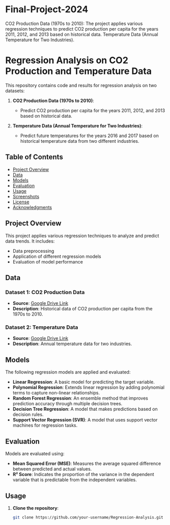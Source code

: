 # Final-Project-2024
CO2 Production Data (1970s to 2010): The project applies various regression techniques to predict CO2 production per capita for the years 2011, 2012, and 2013 based on historical data.  Temperature Data (Annual Temperature for Two Industries).
# Regression Analysis on CO2 Production and Temperature Data

This repository contains code and results for regression analysis on two datasets:

1. **CO2 Production Data (1970s to 2010)**:
   - Predict CO2 production per capita for the years 2011, 2012, and 2013 based on historical data.

2. **Temperature Data (Annual Temperature for Two Industries)**:
   - Predict future temperatures for the years 2016 and 2017 based on historical temperature data from two different industries.

## Table of Contents
- [Project Overview](#project-overview)
- [Data](#data)
- [Models](#models)
- [Evaluation](#evaluation)
- [Usage](#usage)
- [Screenshots](#screenshots)
- [License](#license)
- [Acknowledgments](#acknowledgments)

## Project Overview

This project applies various regression techniques to analyze and predict data trends. It includes:
- Data preprocessing
- Application of different regression models
- Evaluation of model performance

## Data

### Dataset 1: CO2 Production Data
- **Source**: [Google Drive Link](https://drive.google.com/uc?id=1pICQq6Qa77zFfga68RK93ACqYtvajin4)
- **Description**: Historical data of CO2 production per capita from the 1970s to 2010.

### Dataset 2: Temperature Data
- **Source**: [Google Drive Link](https://drive.google.com/uc?id=1nPXI8skf0n5uiZnpJ1eKjQQSj7pKm-FG)
- **Description**: Annual temperature data for two industries.

## Models

The following regression models are applied and evaluated:

- **Linear Regression**: A basic model for predicting the target variable.
- **Polynomial Regression**: Extends linear regression by adding polynomial terms to capture non-linear relationships.
- **Random Forest Regression**: An ensemble method that improves prediction accuracy through multiple decision trees.
- **Decision Tree Regression**: A model that makes predictions based on decision rules.
- **Support Vector Regression (SVR)**: A model that uses support vector machines for regression tasks.

## Evaluation

Models are evaluated using:
- **Mean Squared Error (MSE)**: Measures the average squared difference between predicted and actual values.
- **R² Score**: Indicates the proportion of the variance in the dependent variable that is predictable from the independent variables.

## Usage

1. **Clone the repository**:
   ```bash
   git clone https://github.com/your-username/Regression-Analysis.git
